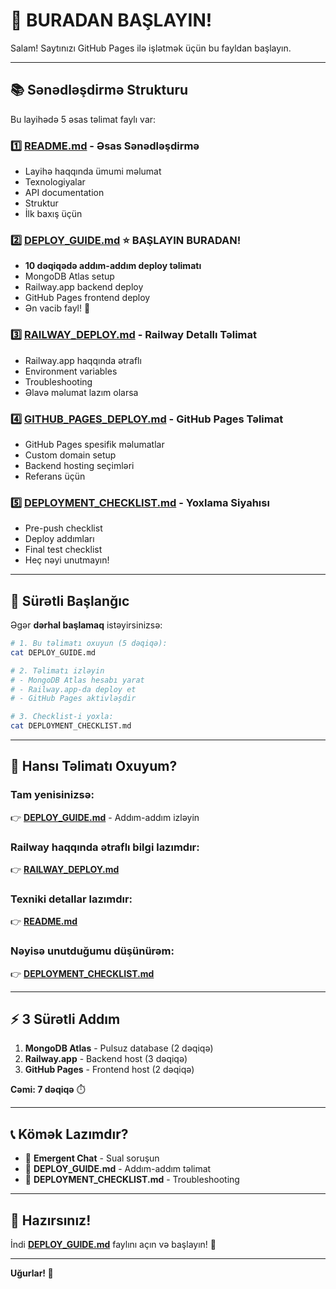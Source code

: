 # 🎯 BURADAN BAŞLAYIN!

Salam! Saytınızı GitHub Pages ilə işlətmək üçün bu fayldan başlayın.

---

## 📚 Sənədləşdirmə Strukturu

Bu layihədə 5 əsas təlimat faylı var:

### 1️⃣ **[README.md](README.md)** - Əsas Sənədləşdirmə
- Layihə haqqında ümumi məlumat
- Texnologiyalar
- API documentation
- Struktur
- İlk baxış üçün

### 2️⃣ **[DEPLOY_GUIDE.md](DEPLOY_GUIDE.md)** ⭐ **BAŞLAYIN BURADAN!**
- **10 dəqiqədə addım-addım deploy təlimatı**
- MongoDB Atlas setup
- Railway.app backend deploy
- GitHub Pages frontend deploy
- Ən vacib fayl! 🚀

### 3️⃣ **[RAILWAY_DEPLOY.md](RAILWAY_DEPLOY.md)** - Railway Detallı Təlimat
- Railway.app haqqında ətraflı
- Environment variables
- Troubleshooting
- Əlavə məlumat lazım olarsa

### 4️⃣ **[GITHUB_PAGES_DEPLOY.md](GITHUB_PAGES_DEPLOY.md)** - GitHub Pages Təlimat
- GitHub Pages spesifik məlumatlar
- Custom domain setup
- Backend hosting seçimləri
- Referans üçün

### 5️⃣ **[DEPLOYMENT_CHECKLIST.md](DEPLOYMENT_CHECKLIST.md)** - Yoxlama Siyahısı
- Pre-push checklist
- Deploy addımları
- Final test checklist
- Heç nəyi unutmayın!

---

## 🚀 Sürətli Başlanğıc

Əgər **dərhal başlamaq** istəyirsinizsə:

```bash
# 1. Bu təlimatı oxuyun (5 dəqiqə):
cat DEPLOY_GUIDE.md

# 2. Təlimatı izləyin
# - MongoDB Atlas hesabı yarat
# - Railway.app-da deploy et
# - GitHub Pages aktivləşdir

# 3. Checklist-i yoxla:
cat DEPLOYMENT_CHECKLIST.md
```

---

## 🎯 Hansı Təlimatı Oxuyum?

### Tam yenisinizsə:
👉 **[DEPLOY_GUIDE.md](DEPLOY_GUIDE.md)** - Addım-addım izləyin

### Railway haqqında ətraflı bilgi lazımdır:
👉 **[RAILWAY_DEPLOY.md](RAILWAY_DEPLOY.md)**

### Texniki detallar lazımdır:
👉 **[README.md](README.md)**

### Nəyisə unutduğumu düşünürəm:
👉 **[DEPLOYMENT_CHECKLIST.md](DEPLOYMENT_CHECKLIST.md)**

---

## ⚡ 3 Sürətli Addım

1. **MongoDB Atlas** - Pulsuz database (2 dəqiqə)
2. **Railway.app** - Backend host (3 dəqiqə)  
3. **GitHub Pages** - Frontend host (2 dəqiqə)

**Cəmi: 7 dəqiqə** ⏱️

---

## 📞 Kömək Lazımdır?

- 💬 **Emergent Chat** - Sual soruşun
- 📖 **DEPLOY_GUIDE.md** - Addım-addım təlimat
- 🐛 **DEPLOYMENT_CHECKLIST.md** - Troubleshooting

---

## 🎉 Hazırsınız!

İndi **[DEPLOY_GUIDE.md](DEPLOY_GUIDE.md)** faylını açın və başlayın! 🚀

---

**Uğurlar! 💪**
